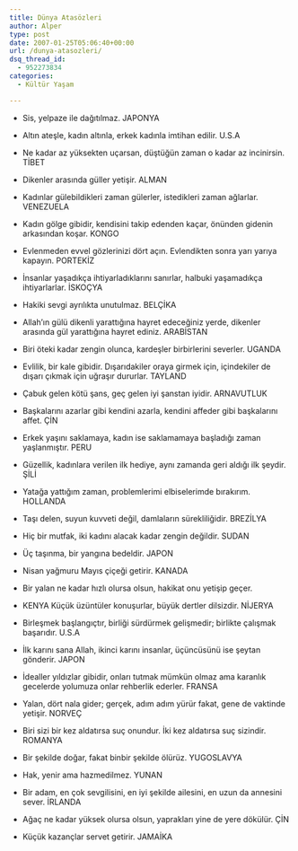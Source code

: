 ```yaml
---
title: Dünya Atasözleri
author: Alper
type: post
date: 2007-01-25T05:06:40+00:00
url: /dunya-atasozleri/
dsq_thread_id:
  - 952273834
categories:
  - Kültür Yaşam

---
```

  * Sis, yelpaze ile dağıtılmaz. JAPONYA
  * Altın ateşle, kadın altınla, erkek kadınla imtihan edilir. U.S.A
  * Ne kadar az yüksekten uçarsan, düştüğün zaman o kadar az incinirsin. TİBET
  * Dikenler arasında güller yetişir. ALMAN
  * Kadınlar gülebildikleri zaman gülerler, istedikleri zaman ağlarlar. VENEZUELA
  * Kadın gölge gibidir, kendisini takip edenden kaçar, önünden gidenin arkasından koşar. KONGO
  * Evlenmeden evvel gözlerinizi dört açın. Evlendikten sonra yarı yarıya kapayın. PORTEKİZ
  * İnsanlar yaşadıkça ihtiyarladıklarını sanırlar, halbuki yaşamadıkça ihtiyarlarlar. İSKOÇYA
  * Hakiki sevgi ayrılıkta unutulmaz. BELÇİKA<!--more-->

  * Allah&#8217;ın gülü dikenli yarattığına hayret edeceğiniz yerde, dikenler arasında gül yarattığına hayret ediniz. ARABİSTAN
  * Biri öteki kadar zengin olunca, kardeşler birbirlerini severler. UGANDA
  * Evlilik, bir kale gibidir. Dışarıdakiler oraya girmek için, içindekiler de dışarı çıkmak için uğraşır dururlar. TAYLAND
  * Çabuk gelen kötü şans, geç gelen iyi şanstan iyidir. ARNAVUTLUK
  * Başkalarını azarlar gibi kendini azarla, kendini affeder gibi başkalarını affet. ÇİN
  * Erkek yaşını saklamaya, kadın ise saklamamaya başladığı zaman yaşlanmıştır. PERU
  * Güzellik, kadınlara verilen ilk hediye, aynı zamanda geri aldığı ilk şeydir. ŞİLİ
  * Yatağa yattığım zaman, problemlerimi elbiselerimde bırakırım. HOLLANDA
  * Taşı delen, suyun kuvveti değil, damlaların sürekliliğidir. BREZİLYA
  * Hiç bir mutfak, iki kadını alacak kadar zengin değildir. SUDAN
  * Üç taşınma, bir yangına bedeldir. JAPON
  * Nisan yağmuru Mayıs çiçeği getirir. KANADA
  * Bir yalan ne kadar hızlı olursa olsun, hakikat onu yetişip geçer.
  * KENYA Küçük üzüntüler konuşurlar, büyük dertler dilsizdir. NİJERYA
  * Birleşmek başlangıçtır, birliği sürdürmek gelişmedir; birlikte çalışmak başarıdır. U.S.A
  * İlk karını sana Allah, ikinci karını insanlar, üçüncüsünü ise şeytan gönderir. JAPON
  * İdealler yıldızlar gibidir, onları tutmak mümkün olmaz ama karanlık gecelerde yolumuza onlar rehberlik ederler. FRANSA
  * Yalan, dört nala gider; gerçek, adım adım yürür fakat, gene de vaktinde yetişir. NORVEÇ
  * Biri sizi bir kez aldatırsa suç onundur. İki kez aldatırsa suç sizindir. ROMANYA
  * Bir şekilde doğar, fakat binbir şekilde ölürüz. YUGOSLAVYA
  * Hak, yenir ama hazmedilmez. YUNAN
  * Bir adam, en çok sevgilisini, en iyi şekilde ailesini, en uzun da annesini sever. İRLANDA
  * Ağaç ne kadar yüksek olursa olsun, yaprakları yine de yere dökülür. ÇİN
  * Küçük kazançlar servet getirir. JAMAİKA